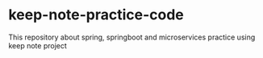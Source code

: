 # keep-note-practice-code
This repository about spring, springboot and microservices practice using keep note project
